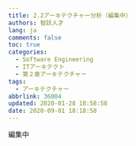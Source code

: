 ```yaml
---
title: 2.2アーキテクチャー分析（編集中）
authors: 智跃人才
lang: ja
comments: false
toc: true
categories:
  - Software Engineering
  - ITアーキテクト
  - 第２章アーキテクチャー
tags:
  - アーキテクチャー
abbrlink: 36004
updated: 2020-01-28 18:58:58
date: 2020-09-01 18:18:58
---
```


編集中
   





